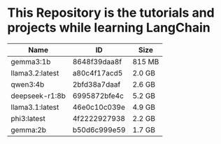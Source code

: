 # This Repository is the tutorials and projects while learning LangChain

| Name             | ID            | Size    |
|------------------|---------------|---------|
| gemma3:1b        | 8648f39daa8f  | 815 MB  |
| llama3.2:latest  | a80c4f17acd5  | 2.0 GB  |
| qwen3:4b         | 2bfd38a7daaf  | 2.6 GB  |
| deepseek-r1:8b   | 6995872bfe4c  | 5.2 GB  |
| llama3.1:latest  | 46e0c10c039e  | 4.9 GB  |
| phi3:latest      | 4f2222927938  | 2.2 GB  |
| gemma:2b         | b50d6c999e59  | 1.7 GB  |
